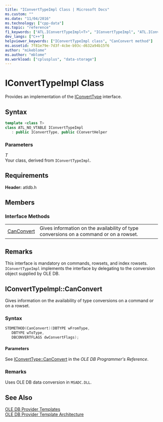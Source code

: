 ```yaml
---
title: "IConvertTypeImpl Class | Microsoft Docs"
ms.custom: ""
ms.date: "11/04/2016"
ms.technology: ["cpp-data"]
ms.topic: "reference"
f1_keywords: ["ATL.IConvertTypeImpl<T>", "IConvertTypeImpl", "ATL.IConvertTypeImpl", "ATL::IConvertTypeImpl", "ATL::IConvertTypeImpl<T>", "IConvertTypeImpl.CanConvert", "CanConvert", "IConvertTypeImpl::CanConvert"]
dev_langs: ["C++"]
helpviewer_keywords: ["IConvertTypeImpl class", "CanConvert method"]
ms.assetid: 7f81e79e-7d3f-4cbe-b93c-d632a94b15f6
author: "mikeblome"
ms.author: "mblome"
ms.workload: ["cplusplus", "data-storage"]
---
```

# IConvertTypeImpl Class
Provides an implementation of the [IConvertType](https://msdn.microsoft.com/library/ms715926.aspx) interface.  
  
## Syntax

```cpp
template <class T>  
class ATL_NO_VTABLE IConvertTypeImpl   
   : public IConvertType, public CConvertHelper  
```  
  
### Parameters  
 *T*  
 Your class, derived from `IConvertTypeImpl`.  

## Requirements  
 **Header:** atldb.h  
  
## Members  
  
### Interface Methods  
  
|||  
|-|-|  
|[CanConvert](#canconvert)|Gives information on the availability of type conversions on a command or on a rowset.|  
  
## Remarks  
 This interface is mandatory on commands, rowsets, and index rowsets. `IConvertTypeImpl` implements the interface by delegating to the conversion object supplied by OLE DB.  

## <a name="canconvert"></a> IConvertTypeImpl::CanConvert
Gives information on the availability of type conversions on a command or on a rowset.  
  
### Syntax  
  
```cpp
STDMETHOD(CanConvert)(DBTYPE wFromType,   
   DBTYPE wToType,   
   DBCONVERTFLAGS dwConvertFlags);  
```  
  
#### Parameters  
 See [IConvertType::CanConvert](https://msdn.microsoft.com/library/ms711224.aspx) in the *OLE DB Programmer's Reference*.  
  
### Remarks  
 Uses OLE DB data conversion in `MSADC.DLL`.  
  
## See Also  
 [OLE DB Provider Templates](../../data/oledb/ole-db-provider-templates-cpp.md)   
 [OLE DB Provider Template Architecture](../../data/oledb/ole-db-provider-template-architecture.md)